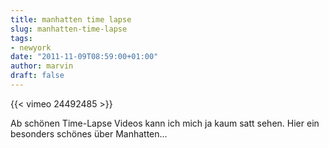 ```yaml
---
title: manhatten time lapse
slug: manhatten-time-lapse
tags:
- newyork
date: "2011-11-09T08:59:00+01:00"
author: marvin
draft: false
---
```

{{< vimeo 24492485 >}}

Ab schönen Time-Lapse Videos kann ich mich ja kaum satt sehen. Hier ein
besonders schönes über Manhatten...